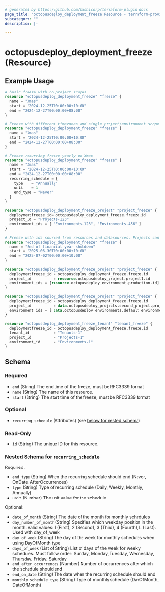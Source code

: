 ```yaml
---
# generated by https://github.com/hashicorp/terraform-plugin-docs
page_title: "octopusdeploy_deployment_freeze Resource - terraform-provider-octopusdeploy"
subcategory: ""
description: |-
  
---
```


# octopusdeploy_deployment_freeze (Resource)



## Example Usage

```terraform
# basic freeze with no project scopes
resource "octopusdeploy_deployment_freeze" "freeze" {
  name = "Xmas"
  start = "2024-12-25T00:00:00+10:00"
  end = "2024-12-27T00:00:00+08:00"
}

# Freeze with different timezones and single project/environment scope
resource "octopusdeploy_deployment_freeze" "freeze" {
  name = "Xmas"
  start = "2024-12-25T00:00:00+10:00"
  end = "2024-12-27T00:00:00+08:00"
}

# Freeze recurring freeze yearly on Xmas
resource "octopusdeploy_deployment_freeze" "freeze" {
  name = "Xmas"
  start = "2024-12-25T00:00:00+10:00"
  end = "2024-12-27T00:00:00+08:00"
  recurring_schedule = {
    type    = "Annually"
    unit    = 1
    end_type = "Never"
  }
}

resource "octopusdeploy_deployment_freeze_project" "project_freeze" {
  deploymentfreeze_id= octopusdeploy_deployment_freeze.freeze.id
  project_id = "Projects-123"
  environment_ids = [ "Environments-123", "Environments-456" ]
}

# Freeze with ids sourced from resources and datasources. Projects can be sourced from different spaces, a single scope can only reference projects and environments from the same space.
resource "octopusdeploy_deployment_freeze" "freeze" {
  name = "End of financial year shutdown"
  start = "2025-06-30T00:00:00+10:00"
  end = "2025-07-02T00:00:00+10:00"
}

resource "octopusdeploy_deployment_freeze_project" "project_freeze" {
  deploymentfreeze_id = octopusdeploy_deployment_freeze.freeze.id
  project_id          = resource.octopusdeploy_project.project1.id
  environment_ids = [resource.octopusdeploy_environment.production.id]
}

resource "octopusdeploy_deployment_freeze_project" "project_freeze" {
  deploymentfreeze_id = octopusdeploy_deployment_freeze.freeze.id
  project_id          = data.octopusdeploy_projects.second_project.projects[0].id
  environment_ids = [ data.octopusdeploy_environments.default_environment.environments[0].id ]
}

resource "octopusdeploy_deployment_freeze_tenant" "tenant_freeze" {
  deploymentfreeze_id = octopusdeploy_deployment_freeze.freeze.id
  tenant_id           = "Tenants-1"
  project_id          = "Projects-1"
  environment_id      = "Environments-1"
}
```

<!-- schema generated by tfplugindocs -->
## Schema

### Required

- `end` (String) The end time of the freeze, must be RFC3339 format
- `name` (String) The name of this resource.
- `start` (String) The start time of the freeze, must be RFC3339 format

### Optional

- `recurring_schedule` (Attributes) (see [below for nested schema](#nestedatt--recurring_schedule))

### Read-Only

- `id` (String) The unique ID for this resource.

<a id="nestedatt--recurring_schedule"></a>
### Nested Schema for `recurring_schedule`

Required:

- `end_type` (String) When the recurring schedule should end (Never, OnDate, AfterOccurrences)
- `type` (String) Type of recurring schedule (Daily, Weekly, Monthly, Annually)
- `unit` (Number) The unit value for the schedule

Optional:

- `date_of_month` (String) The date of the month for monthly schedules
- `day_number_of_month` (String) Specifies which weekday position in the month. Valid values: 1 (First), 2 (Second), 3 (Third), 4 (Fourth), L (Last). Used with day_of_week
- `day_of_week` (String) The day of the week for monthly schedules when using DayOfMonth type
- `days_of_week` (List of String) List of days of the week for weekly schedules. Must follow order: Sunday, Monday, Tuesday, Wednesday, Thursday, Friday, Saturday
- `end_after_occurrences` (Number) Number of occurrences after which the schedule should end
- `end_on_date` (String) The date when the recurring schedule should end
- `monthly_schedule_type` (String) Type of monthly schedule (DayOfMonth, DateOfMonth)


